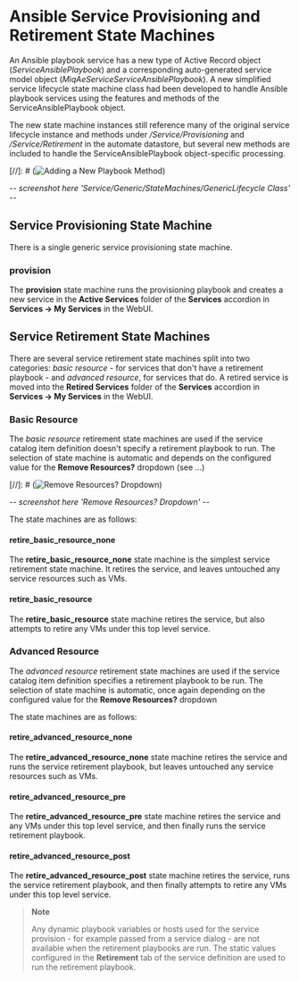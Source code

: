 # Ansible Service Provisioning and Retirement State Machines

An Ansible playbook service has a new type of Active Record object (_ServiceAnsiblePlaybook_) and a corresponding auto-generated service model object (_MiqAeServiceServiceAnsiblePlaybook_). A new simplified service lifecycle state machine class had been developed to handle Ansible playbook services using the features and methods of the ServiceAnsiblePlaybook object. 

The new state machine instances still reference many of the original service lifecycle instance and methods under _/Service/Provisioning_ and _/Service/Retirement_ in the automate datastore, but several new methods are included to handle the ServiceAnsiblePlaybook object-specific processing.

[//]: # (![Adding a New Playbook Method](images/adding_a_new_automate_method.png))

_-- screenshot here 'Service/Generic/StateMachines/GenericLifecycle Class' --_

## Service Provisioning State Machine

There is a single generic service provisioning state machine.

### provision

The **provision** state machine runs the provisioning playbook and creates a new service in the **Active Services** folder of the **Services** accordion in **Services -> My Services** in the WebUI.

## Service Retirement State Machines

There are several service retirement state machines split into two categories: _basic resource_ - for services that don't have a retirement playbook - and _advanced resource_, for services that do. A retired service is moved into the **Retired Services** folder of the **Services** accordion in **Services -> My Services** in the WebUI.

### Basic Resource

The _basic resource_ retirement state machines are used if the service catalog item definition doesn't specify a retirement playbook to run. The selection of state machine is automatic and depends on the configured value for the **Remove Resources?** dropdown (see ...)

[//]: # (![Remove Resources? Dropdown](images/adding_a_new_automate_method.png))

_-- screenshot here 'Remove Resources? Dropdown' --_

The state machines are as follows:

#### retire\_basic\_resource\_none

The **retire\_basic\_resource\_none** state machine is the simplest service retirement state machine. It retires the service, and leaves untouched any service resources such as VMs.

#### retire\_basic\_resource

The **retire\_basic\_resource** state machine retires the service, but also attempts to retire any VMs under this top level service.

### Advanced Resource

The _advanced resource_ retirement state machines are used if the service catalog item definition specifies a retirement playbook to be run. The selection of state machine is automatic, once again depending on the configured value for the **Remove Resources?** dropdown

The state machines are as follows:

#### retire\_advanced\_resource\_none

The **retire\_advanced\_resource\_none** state machine retires the service and runs the service retirement playbook, but leaves untouched any service resources such as VMs.

#### retire\_advanced\_resource\_pre

The **retire\_advanced\_resource\_pre** state machine retires the service and any VMs under this top level service, and then finally runs the service retirement playbook.

#### retire\_advanced\_resource\_post

The **retire\_advanced\_resource\_post** state machine retires the service, runs the service retirement playbook, and then finally attempts to retire any VMs under this top level service.


> **Note**
> 
> Any dynamic playbook variables or hosts used for the service provision - for example passed from a service dialog - are not available when the retirement playbooks are run. The static values configured in the **Retirement** tab of the service definition are used to run the retirement playbook.